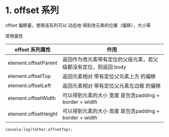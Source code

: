 # 1. offset 系列

offset 偏移量，使用该系列可以 动态地 得到改元素的位置（偏移），大小等

常用属性

| offset 系列属性      | 作用                                                         |
| -------------------- | ------------------------------------------------------------ |
| element.offsetParent | 返回作为改元素带有定位的父级元素，若父级都没有定位，则返回 body |
| element.offsetTop    | 返回元素相对 带有定位父元素上方 的偏移                       |
| element.offsetLeft   | 返回元素相对 带有定位父元素左边框 的偏移                     |
| element.offsetWidth  | 可以得到元素的大小 宽度 是包含padding + border + width       |
| element.offsetHeight | 可以得到元素的大小 高度 是包含padding + border + width       |

```
console.log(father.offsetTop);
```

